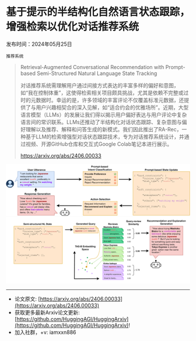 # 基于提示的半结构化自然语言状态跟踪，增强检索以优化对话推荐系统
发布时间：2024年05月25日

`推荐系统`
> Retrieval-Augmented Conversational Recommendation with Prompt-based Semi-Structured Natural Language State Tracking
>
> 对话推荐系统需理解用户通过间接方式表达的丰富多样的偏好和意图，如“我在控制体重”，这使得检索相关项目颇具挑战，尤其是依赖不完整或过时的元数据时。幸运的是，许多领域的丰富评论不仅覆盖标准元数据，还提供了与用户兴趣相契合的深入见解，如“适合约会的优雅场所”。近期，大型语言模型（LLMs）的发展让我们得以揭示用户偏好表达与用户评论中复杂语言间的常识联系。LLMs还推动了半结构化对话状态跟踪、复杂意图与偏好理解以及推荐、解释和问答生成的新模式。我们因此推出了RA-Rec，一种基于LLM的检索增强型对话状态跟踪技术，专为对话推荐系统设计，并通过视频、开源GitHub仓库和交互式Google Colab笔记本进行展示。
>
> https://arxiv.org/abs/2406.00033

![](https://raw.githubusercontent.com/HuggingAGI/HuggingArxiv/main/paper_images/2406.00033/x1.png)
![](https://raw.githubusercontent.com/HuggingAGI/HuggingArxiv/main/paper_images/2406.00033/x2.png)

<hr />

- 论文原文: [https://arxiv.org/abs/2406.00033](https://arxiv.org/abs/2406.00033)
- 获取更多最新Arxiv论文更新: [https://github.com/HuggingAGI/HuggingArxiv](https://github.com/HuggingAGI/HuggingArxiv)!
- 加入社群，+v: iamxxn886